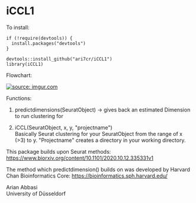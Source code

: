 # iCCL1

To install:

````
if (!require(devtools)) {
  install.packages("devtools")
}

devtools::install_github("ari7cr/iCCL1")
library(iCCL1)
````
Flowchart:

<a href="https://imgur.com/Km0QXPh"><img src="https://i.imgur.com/Km0QXPh.png" title="source: imgur.com" /></a>

Functions:  
1. predictdimensions(SeuratObject) -> gives back an estimated Dimension to run clustering for   

2. iCCL(SeuratObject, x, y, "projectname")  
Basically Seurat clustering for your SeuratObject from the range of x (>3) to y. "Projectname" creates a directory in your working directory.

This package builds upon Seurat methods:
https://www.biorxiv.org/content/10.1101/2020.10.12.335331v1

The method which predictdimension() builds on was developed by Harvard Chan Bioinformatics Core:
https://bioinformatics.sph.harvard.edu/  

Arian Abbasi  
University of Düsseldorf
